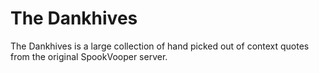 # The Dankhives

The Dankhives is a large collection of hand picked out of context quotes from the original SpookVooper server.